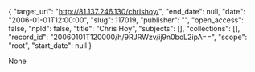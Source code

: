 {
  "target_url": "http://81.137.246.130/chrishoy/", 
  "end_date": null, 
  "date": "2006-01-01T12:00:00", 
  "slug": 117019, 
  "publisher": "", 
  "open_access": false, 
  "npld": false, 
  "title": "Chris Hoy", 
  "subjects": [], 
  "collections": [], 
  "record_id": "20060101T120000/h/9RJRWzv/ij9n0boL2ipA==", 
  "scope": "root", 
  "start_date": null
}

None